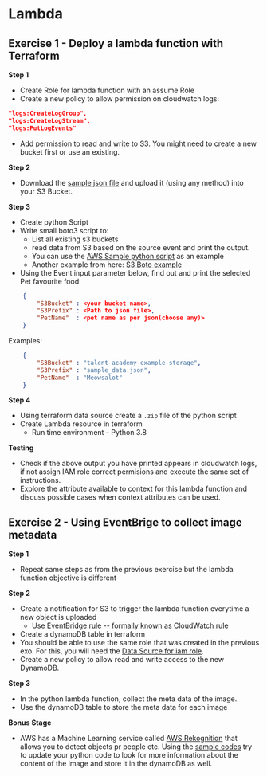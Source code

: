 # Lambda

## Exercise 1 - Deploy a lambda function with Terraform

**Step 1**

- Create Role for lambda function with an assume Role
- Create a new policy to allow permission on cloudwatch logs:
```json
"logs:CreateLogGroup",
"logs:CreateLogStream",
"logs:PutLogEvents"
```
- Add permission to read and write to S3. You might need to create a new bucket first or use an existing.

**Step 2**

- Download the [sample json file](./sample_data.json) and upload it (using any method) into your S3 Bucket.

**Step 3**

- Create python Script
- Write small boto3 script to:
    - List all existing s3 buckets
    - read data from S3 based on the source event and print the output.
    - You can use the [AWS Sample python script](https://github.com/aws-samples/aws-python-sample/blob/master/s3_sample.py) as an example
    - Another example from here: [S3 Boto example](https://github.com/boto/boto3/blob/develop/boto3/examples/s3.rst)
- Using the Event input parameter below, find out and print the selected Pet favourite food:
```json
    {
        "S3Bucket" : <your bucket name>,
        "S3Prefix" : <Path to json file>,
        "PetName"  : <pet name as per json(choose any)>
    }
```

Examples:
```json
    {
        "S3Bucket" : "talent-academy-example-storage",
        "S3Prefix" : "sample_data.json",
        "PetName"  : "Meowsalot"
    }
```

**Step 4**

- Using terraform data source create a `.zip` file of the python script
- Create Lambda resource in terraform
    - Run time environment - Python 3.8

**Testing**

- Check if the above output you have printed appears in cloudwatch logs, if not assign IAM role correct permisions and execute the same set of instructions.
- Explore the attribute available to context for this lambda function and discuss possible cases when context attributes can be used.

## Exercise 2 - Using EventBrige to collect image metadata

**Step 1**

- Repeat same steps as from the previous exercise but the lambda function objective is different

**Step 2**

- Create a notification for S3 to trigger the lambda function everytime a new object is uploaded
    - Use [EventBridge rule -- formally known as CloudWatch rule](https://registry.terraform.io/providers/hashicorp/aws/latest/docs/resources/cloudwatch_event_rule)
- Create a dynamoDB table in terraform
- You should be able to use the same role that was created in the previous exo. For this, you will need the [Data Source for iam role](https://registry.terraform.io/providers/hashicorp/aws/latest/docs/data-sources/iam_role).
- Create a new policy to allow read and write access to the new DynamoDB.

**Step 3**

- In the python lambda function, collect the meta data of the image.
- Use the dynamoDB table to store the meta data for each image

**Bonus Stage**

- AWS has a Machine Learning service called [AWS Rekognition](https://aws.amazon.com/rekognition/) that allows you to detect objects pr people etc. Using the [sample codes](https://docs.aws.amazon.com/code-samples/latest/catalog/code-catalog-python-example_code-rekognition.html) try to update your python code to look for more information about the content of the image and store it in the dynamoDB as well.